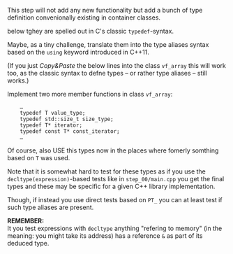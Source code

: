 This step will not add any new functionality but add a bunch
of type definition convenionally existing in container classes.

below tghey are spelled out in C's classic `typedef`-syntax.

Maybe, as a tiny challenge, translate them into the type aliases
syntax based on the `using` keyword introduced in C++11.

(If you just *Copy&Paste* the below lines into the class
`vf_array` this will work too, as the classic syntax to
defne types – or rather type aliases – still works.)

Implement two more member functions in class `vf_array`:

```
    …
    typedef T value_type;
    typedef std::size_t size_type;
    typedef T* iterator;
    typedef const T* const_iterator;
    …
```

Of course, also USE this types now in the places where
fomerly somthing based on `T` was used.

Note that it is somewhat hard to test for these types as
if you use the `decltype(expression)`-based tests like in
`step_00/main.cpp` you get the final types and these may
be specific for a given C++ library implementation.

Though, if instead you use direct tests based on `PT_`
you can at least test if such type aliases are present.


**REMEMBER:**\
It you test expressions with `decltype` anything "refering
to memory" (in the meaning: you might take its address)
has a reference `&` as part of its deduced type.
